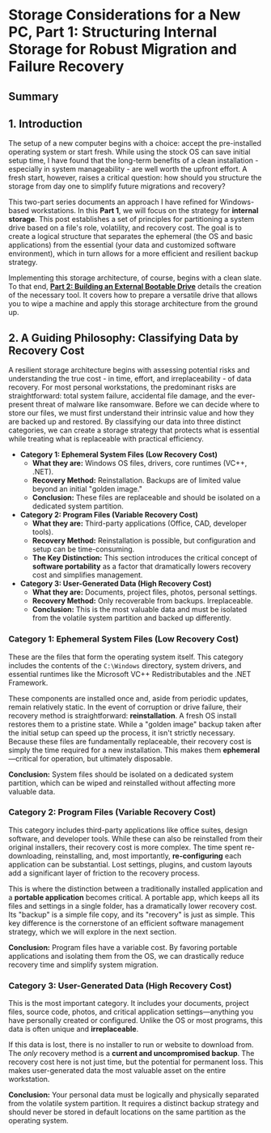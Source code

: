 # Storage Considerations for a New PC, Part 1: Structuring Internal Storage for Robust Migration and Failure Recovery

## Summary



## 1. Introduction

The setup of a new computer begins with a choice: accept the pre-installed operating system or start fresh. While using the stock OS can save initial setup time, I have found that the long-term benefits of a clean installation - especially in system manageability - are well worth the upfront effort. A fresh start, however, raises a critical question: how should you structure the storage from day one to simplify future migrations and recovery?

This two-part series documents an approach I have refined for Windows-based workstations. In this **Part 1**, we will focus on the strategy for **internal storage**. This post establishes a set of principles for partitioning a system drive based on a file's role, volatility, and recovery cost. The goal is to create a logical structure that separates the ephemeral (the OS and basic applications) from the essential (your data and customized software environment), which in turn allows for a more efficient and resilient backup strategy.

Implementing this storage architecture, of course, begins with a clean slate. To that end, **[Part 2: Building an External Bootable Drive](https://www.google.com/search?q=link-to-part-2)** details the creation of the necessary tool. It covers how to prepare a versatile drive that allows you to wipe a machine and apply this storage architecture from the ground up.

## 2. A Guiding Philosophy: Classifying Data by Recovery Cost

A resilient storage architecture begins with assessing potential risks and understanding the true cost - in time, effort, and irreplaceability - of data recovery. For most personal workstations, the predominant risks are straightforward: total system failure, accidental file damage, and the ever-present threat of malware like ransomware. Before we can decide where to store our files, we must first understand their intrinsic value and how they are backed up and restored. By classifying our data into three distinct categories, we can create a storage strategy that protects what is essential while treating what is replaceable with practical efficiency.

- **Category 1: Ephemeral System Files (Low Recovery Cost)**
    - **What they are:** Windows OS files, drivers, core runtimes (VC++, .NET).
    - **Recovery Method:** Reinstallation. Backups are of limited value beyond an initial "golden image."
    - **Conclusion:** These files are replaceable and should be isolated on a dedicated system partition.
- **Category 2: Program Files (Variable Recovery Cost)**
    - **What they are:** Third-party applications (Office, CAD, developer tools).
    - **Recovery Method:** Reinstallation is possible, but configuration and setup can be time-consuming.
    - **The Key Distinction:** This section introduces the critical concept of **software portability** as a factor that dramatically lowers recovery cost and simplifies management.
- **Category 3: User-Generated Data (High Recovery Cost)**
    - **What they are:** Documents, project files, photos, personal settings.
    - **Recovery Method:** Only recoverable from backups. Irreplaceable.
    - **Conclusion:** This is the most valuable data and must be isolated from the volatile system partition and backed up differently.




### Category 1: Ephemeral System Files (Low Recovery Cost)

These are the files that form the operating system itself. This category includes the contents of the `C:\Windows` directory, system drivers, and essential runtimes like the Microsoft VC++ Redistributables and the .NET Framework.

These components are installed once and, aside from periodic updates, remain relatively static. In the event of corruption or drive failure, their recovery method is straightforward: **reinstallation**. A fresh OS install restores them to a pristine state. While a "golden image" backup taken after the initial setup can speed up the process, it isn't strictly necessary. Because these files are fundamentally replaceable, their recovery cost is simply the time required for a new installation. This makes them **ephemeral**—critical for operation, but ultimately disposable.

**Conclusion:** System files should be isolated on a dedicated system partition, which can be wiped and reinstalled without affecting more valuable data.

### Category 2: Program Files (Variable Recovery Cost)

This category includes third-party applications like office suites, design software, and developer tools. While these can also be reinstalled from their original installers, their recovery cost is more complex. The time spent re-downloading, reinstalling, and, most importantly, **re-configuring** each application can be substantial. Lost settings, plugins, and custom layouts add a significant layer of friction to the recovery process.

This is where the distinction between a traditionally installed application and a **portable application** becomes critical. A portable app, which keeps all its files and settings in a single folder, has a dramatically lower recovery cost. Its "backup" is a simple file copy, and its "recovery" is just as simple. This key difference is the cornerstone of an efficient software management strategy, which we will explore in the next section.

**Conclusion:** Program files have a variable cost. By favoring portable applications and isolating them from the OS, we can drastically reduce recovery time and simplify system migration.

### Category 3: User-Generated Data (High Recovery Cost)

This is the most important category. It includes your documents, project files, source code, photos, and critical application settings—anything you have personally created or configured. Unlike the OS or most programs, this data is often unique and **irreplaceable**.

If this data is lost, there is no installer to run or website to download from. The _only_ recovery method is a **current and uncompromised backup**. The recovery cost here is not just time, but the potential for permanent loss. This makes user-generated data the most valuable asset on the entire workstation.

**Conclusion:** Your personal data must be logically and physically separated from the volatile system partition. It requires a distinct backup strategy and should never be stored in default locations on the same partition as the operating system.

